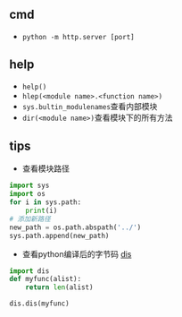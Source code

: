 


## cmd
+ `python -m http.server [port]`


## help

+ `help()`
+ `hlep(<module name>.<function name>)`
+ `sys.bultin_modulenames`查看内部模块
+ `dir(<module name>)`查看模块下的所有方法

## tips
+ 查看模块路径

```py
import sys
import os
for i in sys.path:
    print(i)
# 添加新路径
new_path = os.path.abspath('../')
sys.path.append(new_path)
```

+ 查看python编译后的字节码 [dis](https://docs.python.org/2/library/dis.html)

```py
import dis
def myfunc(alist):
    return len(alist)

dis.dis(myfunc)
```